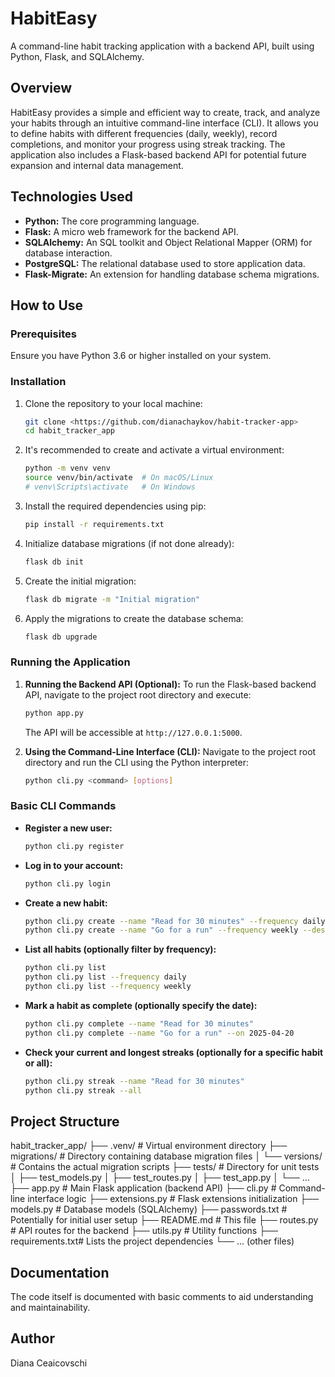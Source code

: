# HabitEasy

A command-line habit tracking application with a backend API, built using Python, Flask, and SQLAlchemy.

## Overview

HabitEasy provides a simple and efficient way to create, track, and analyze your habits through an intuitive command-line interface (CLI). It allows you to define habits with different frequencies (daily, weekly), record completions, and monitor your progress using streak tracking. The application also includes a Flask-based backend API for potential future expansion and internal data management.

## Technologies Used

* **Python:** The core programming language.
* **Flask:** A micro web framework for the backend API.
* **SQLAlchemy:** An SQL toolkit and Object Relational Mapper (ORM) for database interaction.
* **PostgreSQL:** The relational database used to store application data.
* **Flask-Migrate:** An extension for handling database schema migrations.

## How to Use

### Prerequisites

Ensure you have Python 3.6 or higher installed on your system.

### Installation

1.  Clone the repository to your local machine:
    ```bash
    git clone <https://github.com/dianachaykov/habit-tracker-app>
    cd habit_tracker_app
    ```
   

2.  It's recommended to create and activate a virtual environment:
    ```bash
    python -m venv venv
    source venv/bin/activate  # On macOS/Linux
    # venv\Scripts\activate   # On Windows
    ```

3.  Install the required dependencies using pip:
    ```bash
    pip install -r requirements.txt
    ```
   

4.  Initialize database migrations (if not done already):
    ```bash
    flask db init
    ```

5.  Create the initial migration:
    ```bash
    flask db migrate -m "Initial migration"
    ```

6.  Apply the migrations to create the database schema:
    ```bash
    flask db upgrade
    ```

### Running the Application

1.  **Running the Backend API (Optional):**
    To run the Flask-based backend API, navigate to the project root directory and execute:
    ```bash
    python app.py
    ```
    The API will be accessible at `http://127.0.0.1:5000`.

2.  **Using the Command-Line Interface (CLI):**
    Navigate to the project root directory and run the CLI using the Python interpreter:
    ```bash
    python cli.py <command> [options]
    ```

### Basic CLI Commands

* **Register a new user:**
    ```bash
    python cli.py register
    ```
* **Log in to your account:**
    ```bash
    python cli.py login
    ```
* **Create a new habit:**
    ```bash
    python cli.py create --name "Read for 30 minutes" --frequency daily --description "Daily reading habit"
    python cli.py create --name "Go for a run" --frequency weekly --description "Run at least once a week"
    ```
* **List all habits (optionally filter by frequency):**
    ```bash
    python cli.py list
    python cli.py list --frequency daily
    python cli.py list --frequency weekly
    ```
* **Mark a habit as complete (optionally specify the date):**
    ```bash
    python cli.py complete --name "Read for 30 minutes"
    python cli.py complete --name "Go for a run" --on 2025-04-20
    ```
* **Check your current and longest streaks (optionally for a specific habit or all):**
    ```bash
    python cli.py streak --name "Read for 30 minutes"
    python cli.py streak --all
    ```

## Project Structure
habit_tracker_app/
├── .venv/          # Virtual environment directory 
├── migrations/     # Directory containing database migration files
│   └── versions/   # Contains the actual migration scripts
├── tests/          # Directory for unit tests
│   ├── test_models.py
│   ├── test_routes.py
│   ├── test_app.py
│   └── ...
├── app.py          # Main Flask application (backend API)
├── cli.py          # Command-line interface logic
├── extensions.py   # Flask extensions initialization
├── models.py       # Database models (SQLAlchemy)
├── passwords.txt   # Potentially for initial user setup 
├── README.md       # This file
├── routes.py       # API routes for the backend
├── utils.py        # Utility functions 
├── requirements.txt# Lists the project dependencies
└── ... (other files)

## Documentation

The code itself is documented with basic comments to aid understanding and maintainability.

## Author

Diana Ceaicovschi
